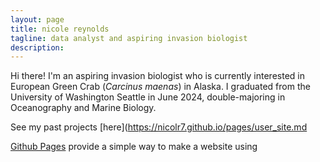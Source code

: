 ```yaml
---
layout: page
title: nicole reynolds
tagline: data analyst and aspiring invasion biologist
description: 
---
```


Hi there! I'm an aspiring invasion biologist who is currently interested in European Green Crab (_Carcinus maenas_) in Alaska.
I graduated from the University of Washington Seattle in June 2024, double-majoring in Oceanography and Marine Biology. 

See my past projects [here](https://nicolr7.github.io/pages/user_site.md

[Github Pages](https://pages.github.com) provide a simple way to make a
website using 


